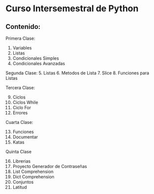 # Curso Intersemestral de Python

## Contenido:

Primera Clase:
1. Variables
2. Listas
3. Condicionales Simples
4. Condicionales Avanzadas

Segunda Clase:
5. Listas
6. Metodos de Lista
7. Slice
8. Funciones para Listas

Tercera Clase:

9. Ciclos
10. Ciclos While
11. Ciclo For
12. Errores

Cuarta Clase:

13. Funciones
14. Documentar
15. Katas

Quinta Clase

16. Librerias
17. Proyecto Generador de Contraseñas
18. List Comprehension
19. Dict Comprehension
20. Conjuntos
21. Latitud

